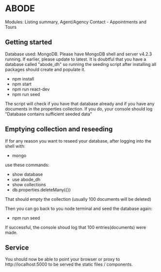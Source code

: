 # ABODE
Modules: Listing summary, Agent/Agency Contact - Appointments and Tours

## Getting started
Database used: MongoDB. Please have MongoDB shell and server v4.2.3 running. If earlier, please update to latest. 
It is doubtful that you have a database called "abode_dh" so running the seeding script after installing all packages should create and populate it. 

- npm install
- npm start
- npm run react-dev
- npm run seed

The script will check if you have that database already and if you have any documents in the properties collection. If you do, your console should log "Database contains sufficient seeded data"

## Emptying collection and reseeding
If for any reason you want to reseed your database, after logging into the shell with:
- mongo

use these commands:
- show database
- use abode_dh
- show collections
- db.properties.deleteMany({})

That should empty the collection (usually 100 documents will be deleted)

Then you can go back to you node terminal and seed the database again:
- npm run seed

If successful, the console shoud log that 100 entries(documents) were made.

## Service
You should now be able to point your browser or proxy to http://localhost:5000 to be served the static files / components. 
